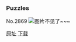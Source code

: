 ### Puzzles
No.2869
![图片不见了~~~](https://imgs.xkcd.com/comics/puzzles.png)

[原址](https://xkcd.com//2869) [下载](https://imgs.xkcd.com/comics/puzzles.png)

